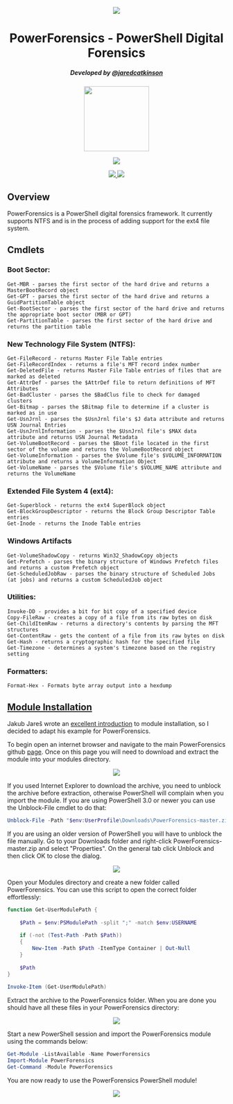 <p align="center">
  <img src="https://2.bp.blogspot.com/-1LLYVd_quJU/VZVojHdUc-I/AAAAAAAAAy4/OOfTAKgq458/s1600/New_PowerForensics_Blue_xsmall_nontransparent.png">
</p>

<h1 align="center">PowerForensics - PowerShell Digital Forensics</h1>

<h5 align="center">Developed by <a href="https://twitter.com/jaredcatkinson">@jaredcatkinson</a></h5>

<p align="center">
  <a href="https://ci.appveyor.com/project/Invoke-IR/powerforensics">
    <img src="https://ci.appveyor.com/api/projects/status/276f8iautyqlx3mk?svg=true" width="150">
  </a>
</p>
<p align="center">
  <a href="https://gitter.im/Invoke-IR/PowerForensics">
    <img src="https://badges.gitter.im/Join%20Chat.svg">
  </a>
</p>
<p align="center">
  <a href="https://waffle.io/Invoke-IR/PowerForensics">
    <img src="https://badge.waffle.io/Invoke-IR/PowerForensics.png?label=ready&title=Ready">
  </a>
  <a href="https://waffle.io/Invoke-IR/PowerForensics">
    <img src="https://badge.waffle.io/Invoke-IR/PowerForensics.png?label=in%20progress&title=In%20Progress">
  </a>
</p>

## Overview
PowerForensics is a PowerShell digital forensics framework. It currently
supports NTFS and is in the process of adding support for the ext4 file system.

## Cmdlets
### Boot Sector:
```
Get-MBR - parses the first sector of the hard drive and returns a MasterBootRecord object
Get-GPT - parses the first sector of the hard drive and returns a GuidPartitionTable object
Get-BootSector - parses the first sector of the hard drive and returns the appropriate boot sector (MBR or GPT)
Get-PartitionTable - parses the first sector of the hard drive and returns the partition table
```

### New Technology File System (NTFS):
```
Get-FileRecord - returns Master File Table entries
Get-FileRecordIndex - returns a file's MFT record index number
Get-DeletedFile - returns Master File Table entries of files that are marked as deleted
Get-AttrDef - parses the $AttrDef file to return definitions of MFT Attributes 
Get-BadCluster - parses the $BadClus file to check for damaged clusters
Get-Bitmap - parses the $Bitmap file to determine if a cluster is marked as in use
Get-UsnJrnl - parses the $UsnJrnl file's $J data attribute and returns USN Journal Entries
Get-UsnJrnlInformation - parses the $UsnJrnl file's $MAX data attribute and returns USN Journal Metadata
Get-VolumeBootRecord - parses the $Boot file located in the first sector of the volume and returns the VolumeBootRecord object
Get-VolumeInformation - parses the $Volume file's $VOLUME_INFORMATION attribute and returns a VolumeInformation Object
Get-VolumeName - parses the $Volume file's $VOLUME_NAME attribute and returns the VolumeName
```

### Extended File System 4 (ext4):
```
Get-Superblock - returns the ext4 SuperBlock object
Get-BlockGroupDescriptor - returns the Block Group Descriptor Table entries
Get-Inode - returns the Inode Table entries
```

### Windows Artifacts
```
Get-VolumeShadowCopy - returns Win32_ShadowCopy objects
Get-Prefetch - parses the binary structure of Windows Prefetch files and returns a custom Prefetch object
Get-ScheduledJobRaw - parses the binary structure of Scheduled Jobs (at jobs) and returns a custom ScheduledJob object
```

### Utilities:
```
Invoke-DD - provides a bit for bit copy of a specified device
Copy-FileRaw - creates a copy of a file from its raw bytes on disk 
Get-ChildItemRaw - returns a directory's contents by parsing the MFT structures
Get-ContentRaw - gets the content of a file from its raw bytes on disk
Get-Hash - returns a cryptographic hash for the specified file
Get-Timezone - determines a system's timezone based on the registry setting
```

### Formatters:
```
Format-Hex - Formats byte array output into a hexdump
```

## [Module Installation](https://msdn.microsoft.com/en-us/library/dd878350(v=vs.85).aspx)
Jakub Jareš wrote an [excellent introduction](http://www.powershellmagazine.com/2014/03/12/get-started-with-pester-powershell-unit-testing-framework/) to module installation, so I decided to adapt his example for PowerForensics. 

To begin open an internet browser and navigate to the main PowerForensics github [page](https://github.com/Invoke-IR/PowerForensics). Once on this page you will need to download and extract the module into your modules directory.

<p align="center">
  <img src="http://3.bp.blogspot.com/-grhkJC70sRo/Vd_eHf1lejI/AAAAAAAAA4E/QaEnIZQREew/s640/Screenshot%2B2015-08-27%2B23.57.32.png">
</p>

If you used Internet Explorer to download the archive, you need to unblock the archive before extraction, otherwise PowerShell will complain when you import the module. If you are using PowerShell 3.0 or newer you can use the Unblock-File cmdlet to do that:
```powershell
Unblock-File -Path "$env:UserProfile\Downloads\PowerForensics-master.zip"
```

If you are using an older version of PowerShell you will have to unblock the file manually. Go to your Downloads folder and right-click PowerForensics-master.zip and select "Properties". On the general tab click Unblock and then click OK to close the dialog.

<p align="center">
  <img src="http://3.bp.blogspot.com/-A6C2p8swj50/Vd_eHSFhWVI/AAAAAAAAA4A/y7PMPb1XRCk/s640/Screenshot%2B2015-08-27%2B23.58.30.png">
</p>

Open your Modules directory and create a new folder called PowerForensics. You can use this script to open the correct folder effortlessly:
```powershell
function Get-UserModulePath {
 
    $Path = $env:PSModulePath -split ";" -match $env:USERNAME
 
    if (-not (Test-Path -Path $Path))
    {
        New-Item -Path $Path -ItemType Container | Out-Null
    }
    
    $Path
}
 
Invoke-Item (Get-UserModulePath)
```

Extract the archive to the PowerForensics folder. When you are done you should have all these files in your PowerForensics directory:

<p align="center">
  <img src="http://3.bp.blogspot.com/-1I65699uSJk/Vd_f3zNuFDI/AAAAAAAAA4U/NCO52iz3w84/s640/Screenshot%2B2015-08-28%2B00.13.00.png">
</p>

Start a new PowerShell session and import the PowerForensics module using the commands below:
```powershell
Get-Module -ListAvailable -Name PowerForensics
Import-Module PowerForensics
Get-Command -Module PowerForensics
```

You are now ready to use the PowerForensics PowerShell module!

<p align="center">
  <img src="https://2.bp.blogspot.com/-1LLYVd_quJU/VZVojHdUc-I/AAAAAAAAAy4/OOfTAKgq458/s1600/New_PowerForensics_Blue_xsmall_nontransparent.png">
</p>
